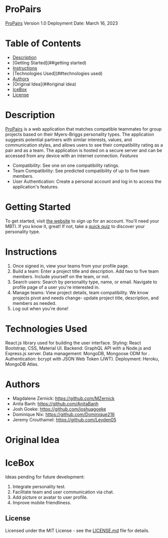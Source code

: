 # ProPairs
[ProPairs](https://ancient-shore-28312.herokuapp.com/)
Version 1.0
Deployment Date: March 16, 2023

# Table of Contents
- [Description](##description)
- [Getting Started](##getting started)
- [Instructions](##instructions)
- [Technologies Used](##technologies used)
- [Authors](##authors)
- [Original Idea](##original idea)
- [IceBox](##icebox)
- [License](##license)

# Description

[ProPairs](https://ancient-shore-28312.herokuapp.com/) is a web application that matches compatible teammates for group projects based on their Myers-Briggs personality types. The application suggests potential partners with similar interests, values, and communication styles, and allows users to see their compatibility rating as a pair and as a team. The application is hosted on a secure server and can be accessed from any device with an internet connection.
*Features*
- Compatibility: See one on one compatibility ratings.
- Team Compatibility:  See predicted compatibility of up to five team members.
- User Authentication: Create a personal account and log in to access the application's features.

# Getting Started

To get started,  visit [the website](https://ancient-shore-28312.herokuapp.com/) to sign up for an account. You'll need your MBTI. If you know it, great! If not, take a [quick quiz](https://www.16personalities.com/free-personality-test) to discover your personality type. 

# Instructions

1. Once signed in, view your teams from your profile page. 
2. Build a team: Enter a project title and description. Add two to five team members. Include yourself on the team, or not.
3. Search users: Search by personality type, name, or email. Navigate to profile page of a user you're interested in.
4. Manage teams: View project details, team compatibility. We know projects pivot and needs change- update project title, description, and members as needed.
5. Log out when you're done!

# Technologies Used

React.js library used for building the user interface.
Styling: React Bootstrap, CSS, Material UI.
Backend: GraphQL API with a Node.js and Express.js server.
Data management: MongoDB, Mongoose ODM for .
Authentication: bcrypt with JSON Web Token (JWT).
Deployment: Heroku, MongoDB Atlas.

# Authors

* Magdalene Zernick: https://github.com/MZernick
* Anita Banh: https://github.com/AnitaBanh
* Josh Goeke: https://github.com/joshuagoeke
* Dominique Nix: https://github.com/Dominique216
* Jeremy Crouthamel: https://github.com/Leyden05

# Original Idea


# IceBox
Ideas pending for future development:
1. Integrate personality test.
2. Facilitate team and user communication via chat.
3. Add picture or avatar to user profile.
4. Improve mobile friendliness.

## License

Licensed under the MIT License - see the [LICENSE.md](https://github.com/MZernick/Project-Partners/blob/main/LICENSE) file for details.